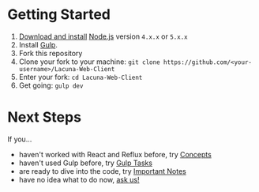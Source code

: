 # Getting Started

1. [Download and install](https://nodejs.org/en/download/) [Node.js](https://nodejs.org) version `4.x.x` or `5.x.x`
2. Install [Gulp](http://gulpjs.com/).
3. Fork this repository
4. Clone your fork to your machine: `git clone https://github.com/<your-username>/Lacuna-Web-Client`
5. Enter your fork: `cd Lacuna-Web-Client`
7. Get going: `gulp dev`

# Next Steps

If you...

- haven't worked with React and Reflux before, try [Concepts](concepts.md)
- haven't used Gulp before, try [Gulp Tasks](gulp-tasks.md)
- are ready to dive into the code, try [Important Notes](important-notes.md)
- have no idea what to do now, [ask us!](https://github.com/Kantigen/ka-web/issues)
